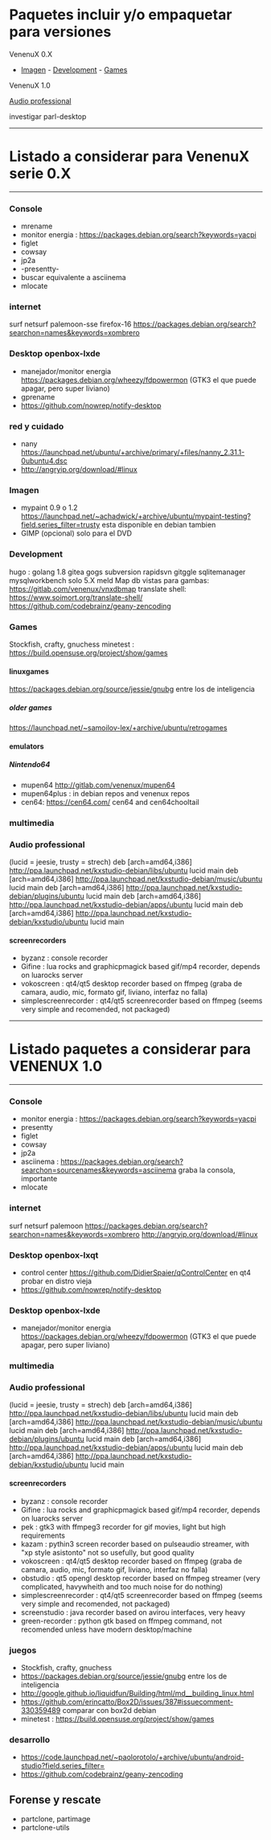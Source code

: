 # Paquetes incluir y/o empaquetar para versiones 

VenenuX 0.X

- [Imagen](imagen) - [Development](development) - [Games](games)

VenenuX 1.0

[Audio professional](audio-professional)


investigar parl-desktop

--------------------------------------------------------------------------------------------------------------------------------------------
Listado a considerar para VenenuX serie 0.X
============================================
--------------------------------------------------------------------------------------------------------------------------------------------

### Console

* mrename
* monitor energia : https://packages.debian.org/search?keywords=yacpi
* figlet
* cowsay
* jp2a
* -presentty-
* buscar equivalente a asciinema
* mlocate

### internet

surf
netsurf
palemoon-sse
firefox-16
https://packages.debian.org/search?searchon=names&keywords=xombrero

### Desktop openbox-lxde

* manejador/monitor energia https://packages.debian.org/wheezy/fdpowermon (GTK3 el que puede apagar, pero super liviano)
* gprename
* https://github.com/nowrep/notify-desktop

### red y cuidado

* nany https://launchpad.net/ubuntu/+archive/primary/+files/nanny_2.31.1-0ubuntu4.dsc
* http://angryip.org/download/#linux

### Imagen

* mypaint 0.9 o 1.2 https://launchpad.net/~achadwick/+archive/ubuntu/mypaint-testing?field.series_filter=trusty esta disponible en debian tambien
* GIMP (opcional) solo para el DVD

### Development

hugo : 
golang 1.8
gitea
gogs
subversion
rapidsvn
gitggle
sqlitemanager
mysqlworkbench solo 5.X
meld
Map db vistas para gambas: https://gitlab.com/venenux/vnxdbmap
translate shell: https://www.soimort.org/translate-shell/
https://github.com/codebrainz/geany-zencoding

### Games

Stockfish, crafty, gnuchess
minetest : https://build.opensuse.org/project/show/games

#### linuxgames

https://packages.debian.org/source/jessie/gnubg entre los de inteligencia

##### older games

https://launchpad.net/~samoilov-lex/+archive/ubuntu/retrogames

#### emulators

##### Nintendo64

* mupen64 http://gitlab.com/venenux/mupen64
* mupen64plus : in debian repos and venenux repos
* cen64: https://cen64.com/ cen64 and cen64chooltail

### multimedia

### Audio professional

(lucid = jeesie, trusty = strech)
deb [arch=amd64,i386] http://ppa.launchpad.net/kxstudio-debian/libs/ubuntu lucid main
deb [arch=amd64,i386] http://ppa.launchpad.net/kxstudio-debian/music/ubuntu lucid main
deb [arch=amd64,i386] http://ppa.launchpad.net/kxstudio-debian/plugins/ubuntu lucid main
deb [arch=amd64,i386] http://ppa.launchpad.net/kxstudio-debian/apps/ubuntu lucid main
deb [arch=amd64,i386] http://ppa.launchpad.net/kxstudio-debian/kxstudio/ubuntu lucid main

#### screenrecorders

* byzanz : console recorder
* Gifine : lua rocks and graphicpmagick based gif/mp4 recorder, depends on luarocks server
* vokoscreen : qt4/qt5 desktop recorder based on ffmpeg (graba de camara, audio, mic, formato gif, liviano, interfaz no falla)
* simplescreenrecorder : qt4/qt5 screenrecorder based on ffmpeg (seems very simple and recomended, not packaged)

--------------------------------------------------------------------------------------------------------------------------------------------
Listado paquetes a considerar para VENENUX 1.0
==============================================
--------------------------------------------------------------------------------------------------------------------------------------------

### Console

* monitor energia : https://packages.debian.org/search?keywords=yacpi
* presentty
* figlet
* cowsay
* jp2a
* asciinema : https://packages.debian.org/search?searchon=sourcenames&keywords=asciinema graba la consola, importante
* mlocate

### internet

surf
netsurf
palemoon
https://packages.debian.org/search?searchon=names&keywords=xombrero
http://angryip.org/download/#linux

### Desktop openbox-lxqt

* control center https://github.com/DidierSpaier/qControlCenter en qt4 probar en distro vieja
* https://github.com/nowrep/notify-desktop

### Desktop openbox-lxde

* manejador/monitor energia https://packages.debian.org/wheezy/fdpowermon (GTK3 el que puede apagar, pero super liviano)


### multimedia

### Audio professional

(lucid = jeesie, trusty = strech)
deb [arch=amd64,i386] http://ppa.launchpad.net/kxstudio-debian/libs/ubuntu lucid main
deb [arch=amd64,i386] http://ppa.launchpad.net/kxstudio-debian/music/ubuntu lucid main
deb [arch=amd64,i386] http://ppa.launchpad.net/kxstudio-debian/plugins/ubuntu lucid main
deb [arch=amd64,i386] http://ppa.launchpad.net/kxstudio-debian/apps/ubuntu lucid main
deb [arch=amd64,i386] http://ppa.launchpad.net/kxstudio-debian/kxstudio/ubuntu lucid main

#### screenrecorders

* byzanz : console recorder
* Gifine : lua rocks and graphicpmagick based gif/mp4 recorder, depends on luarocks server
* pek : gtk3 with ffmpeg3 recorder for gif movies, light but high requirements
* kazam : pythin3 screen recorder based on pulseaudio streamer, with "xp style asistonto" not so usefully, but good quality
* vokoscreen : qt4/qt5 desktop recorder based on ffmpeg (graba de camara, audio, mic, formato gif, liviano, interfaz no falla)
* obstudio : qt5 opengl desktop recorder based on ffmpeg streamer (very complicated, havywheith and too much noise for do nothing)
* simplescreenrecorder : qt4/qt5 screenrecorder based on ffmpeg (seems very simple and recomended, not packaged)
* screenstudio : java recorder based on avirou interfaces, very heavy
* green-recorder : python gtk based on ffmpeg command, not recomended unless have modern desktop/machine


### juegos

* Stockfish, crafty, gnuchess
* https://packages.debian.org/source/jessie/gnubg entre los de inteligencia
* http://google.github.io/liquidfun/Building/html/md__building_linux.html
* https://github.com/erincatto/Box2D/issues/387#issuecomment-330359489 comparar con box2d debian
* minetest : https://build.opensuse.org/project/show/games

### desarrollo

* https://code.launchpad.net/~paolorotolo/+archive/ubuntu/android-studio?field.series_filter=
* https://github.com/codebrainz/geany-zencoding

## Forense y rescate

* partclone, partimage
* partclone-utils
